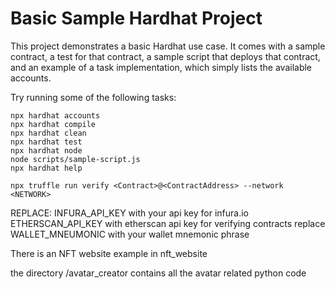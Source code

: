 # Basic Sample Hardhat Project

This project demonstrates a basic Hardhat use case. It comes with a sample contract, a test for that contract, a sample script that deploys that contract, and an example of a task implementation, which simply lists the available accounts.

Try running some of the following tasks:

```shell
npx hardhat accounts
npx hardhat compile
npx hardhat clean
npx hardhat test
npx hardhat node
node scripts/sample-script.js
npx hardhat help

npx truffle run verify <Contract>@<ContractAddress> --network <NETWORK>
```

REPLACE:
  INFURA_API_KEY with your api key for infura.io
  ETHERSCAN_API_KEY with etherscan api key for verifying contracts
  replace WALLET_MNEUMONIC with your wallet mnemonic phrase


There is an NFT website example in nft_website

the directory /avatar_creator contains all the avatar related python code
